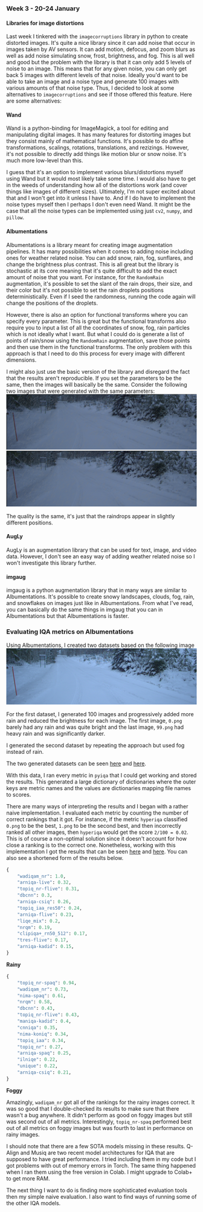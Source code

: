 ### Week 3 - 20-24 January

#### Libraries for image distortions
Last week I tinkered with the `imagecorruptions` library in python to create distorted images. 
It's quite a nice library since it can add noise that occur in images taken by 
AV sensors. It can add motion, defocus, and zoom blurs as well as add 
noise simulating snow, frost, brightness, and fog. This is all well 
and good but the problem with the library is that it can only add 
5 levels of noise to an image. This means that for any given noise, 
you can only get back 5 images with different levels of that noise. 
Ideally you'd want to be able to take an image and a noise type and 
generate 100 images with various amounts of that noise type. Thus, 
I decided to look at some alternatives to `imagecorruptions` and see 
if those offered this feature. Here are some alternatives:

#### Wand
Wand is a python-binding for ImageMagick, a tool for editing 
and manipulating digital images. It has many features for distorting 
images but they consist mainly of mathematical functions. It's possible 
to do affine transformations, scalings, rotations, translations, and rezizings. 
However, it's not possible to directly add things like motion blur or snow noise. 
It's much more low-level than this.

I guess that it's an option to implement various blurs/distortions 
myself using Wand but it would most likely take some time. 
I would also have to get in the weeds of understanding how all of the distortions 
work (and cover things like images of different sizes). Ultimately, I'm not super 
excited about that and I won't get into it unless I have to. And if I do have to 
implement the noise types myself then I perhaps I don't even need Wand. 
It might be the case that all the noise types can be implemented 
using just `cv2`, `numpy`, and `pillow`.

#### Albumentations
Albumentations is a library meant for creating image augmentation pipelines.
It has many possibilities when it comes to adding noise including ones for weather
related noise. You can add snow, rain, fog, sunflares, and change the brightness plus
contrast. This is all great but the library is stochastic at its core meaning that
it's quite difficult to add the exact amount of noise that you want. For instance,
for the `RandomRain` augmentation, it's possible to set the slant of the rain drops,
their size, and their color but it's not possible to set the rain droplets positions
deterministically. Even if I seed the randomness, running the code again will change
the positions of the droplets.

However, there is also an option for functional transforms where you can specify every parameter. This is great but the functional transforms also require you to input a list of 
all the coordinates of snow, fog, rain particles which is not ideally what I want. But what I could do is generate a list of points of rain/snow using the `RandomRain` augmentation, save those points and then use them in the functional transforms. The only problem with this
approach is that I need to do this process for every image with different dimensions.

I might also just use the basic version of the library and disregard the fact that the results aren't reproducible. If you set the parameters to be the same, then the images will basically be the same. Consider the following two images that were generated with the same parameters:
![random_rain_1.png](random_rain_1.png "random_rain_1.png")
![random_rain_2.png](random_rain_2.png "random_rain_2.png")

The quality is the same, it's just that the raindrops appear in slightly different positions.

#### AugLy
AugLy is an augmentation library that can be used for text, image, and video data.
However, I don't see an easy way of adding weather related noise so I won't investigate
this library further.

#### imgaug
imgaug is a python augmentation library that in many ways are similar to Albumentations.
It's possible to create snowy landscapes, clouds, fog, rain, and snowflakes on images
just like in Albumentations. From what I've read, you can basically do the same things
in imgaug that you can in Albumentations but that Albumentations is faster. 

### Evaluating IQA metrics on Albumentations
Using Albumentations, I created two datasets based on the following image
![1.png](../../Code/1.png)

For the first dataset, I generated 100 images and progressively added more rain and reduced the brightness for each image. The first image, `0.png` barely had any rain and was quite bright and the last image, `99.png` had heavy rain and was significantly darker. 

I generated the second dataset by repeating the approach but used fog instead of rain.

The two generated datasets can be seen [here](https://drive.google.com/drive/u/0/folders/155pY1k8fm-afJmyVYLT5yO7qpStZbsqg) and [here](https://drive.google.com/drive/u/0/folders/1_zXvPNkyUc5EhJJvQxgU025B5fi9QcWn).

With this data, I ran every metric in `pyiqa` that I could get working and stored the results. This generated a large dictionary of dictionaries where the outer keys are metric names and the values are dictionaries mapping file names to scores. 

There are many ways of interpreting the results and I began with a rather naive implementation. I evaluated each metric by counting the number of correct rankings that it got. For instance, if the metric `hyperiqa` classified `0.png` to be the best, `1.png` to be the second best, and then incorrectly ranked all other images, then `hyperiqa` would get the score `2/100 = 0.02`. This is of course a non-optimal solution since it doesn't account for how close a ranking is to the correct one. Nonetheless, working with this implementation I got the results that can be seen [here](https://drive.google.com/drive/u/0/folders/1_zXvPNkyUc5EhJJvQxgU025B5fi9QcWn) and [here](https://drive.google.com/drive/u/0/folders/155pY1k8fm-afJmyVYLT5yO7qpStZbsqg). You can also see a shortened form of the results below.

```python
{
    "wadiqam_nr": 1.0,
    "arniqa-live": 0.32,
    "topiq_nr-flive": 0.31,
    "dbcnn": 0.3,
    "arniqa-csiq": 0.26,
    "topiq_iaa_res50": 0.24,
    "arniqa-flive": 0.23,
    "liqe_mix": 0.2,
    "nrqm": 0.19,
    "clipiqa+_rn50_512": 0.17,
    "tres-flive": 0.17,
    "arniqa-kadid": 0.15,
}
```
**Rainy**
```python
{
    "topiq_nr-spaq": 0.94,
    "wadiqam_nr": 0.73,
    "nima-spaq": 0.61,
    "nrqm": 0.58,
    "dbcnn": 0.43,
    "topiq_nr-flive": 0.43,
    "maniqa-kadid": 0.4,
    "cnniqa": 0.35,
    "nima-koniq": 0.34,
    "topiq_iaa": 0.34,
    "topiq_nr": 0.27,
    "arniqa-spaq": 0.25,
    "ilniqe": 0.22,
    "unique": 0.22,
    "arniqa-csiq": 0.21,
}
```
**Foggy**

Amazingly, `wadiqam_nr` got all of the rankings for the rainy images correct. It was so good that I double-checked its results to make sure that there wasn't a bug anywhere. It didn't perform as good on foggy images but still was second out of all metrics. Interestingly, `topiq_nr-spaq` performed best out of all metrics on foggy images but was fourth to last in performance on rainy images.

I should note that there are a few SOTA models missing in these results. Q-Align and Musiq are two recent model architectures for IQA that are supposed to have great performance. I tried including them in my code but I got problems with out of memory errors in Torch. The same thing happened when I ran them using the free version in Colab. I might upgrade to Colab+ to get more RAM.

The next thing I want to do is finding more sophisticated evaluation tools then my simple naive evaluation. I also want to find ways of running some of the other IQA models. 
